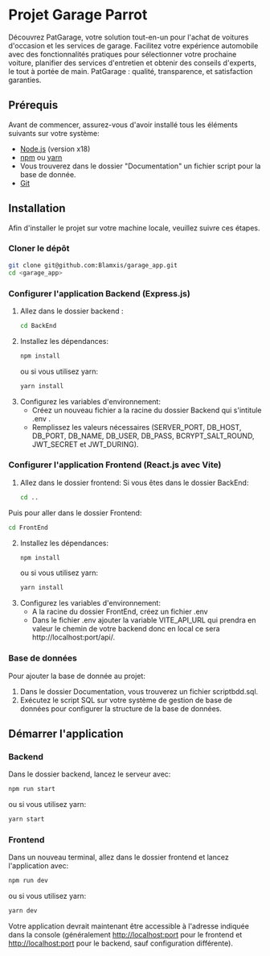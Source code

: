 # Projet Garage Parrot

Découvrez PatGarage, votre solution tout-en-un pour l'achat de voitures d'occasion et les services de garage. Facilitez votre expérience automobile avec des fonctionnalités pratiques pour sélectionner votre prochaine voiture, planifier des services d'entretien et obtenir des conseils d'experts, le tout à portée de main. PatGarage : qualité, transparence, et satisfaction garanties.

## Prérequis

Avant de commencer, assurez-vous d'avoir installé tous les éléments suivants sur votre système:
- [Node.js](https://nodejs.org/en/) (version x18)
- [npm](https://www.npmjs.com/) ou [yarn](https://yarnpkg.com/)
- Vous trouverez dans le dossier "Documentation" un fichier script pour la base de donnée.
- [Git](https://git-scm.com/)

## Installation

Afin d'installer le projet sur votre machine locale, veuillez suivre ces étapes.

### Cloner le dépôt

```bash
git clone git@github.com:Blamxis/garage_app.git
cd <garage_app>
```

### Configurer l'application Backend (Express.js)

1. Allez dans le dossier backend :
   ```bash
   cd BackEnd
   ```
2. Installez les dépendances:
   ```bash
   npm install
   ```
   ou si vous utilisez yarn:
   ```bash
   yarn install
   ```
3. Configurez les variables d'environnement:
   - Créez un nouveau fichier a la racine du dossier Backend qui s'intitule .env .
   - Remplissez les valeurs nécessaires (SERVER_PORT, DB_HOST, DB_PORT, DB_NAME, DB_USER, DB_PASS, BCRYPT_SALT_ROUND, JWT_SECRET et JWT_DURING).

### Configurer l'application Frontend (React.js avec Vite)

1. Allez dans le dossier frontend:
Si vous êtes dans le dossier BackEnd:
    ```bash
    cd ..
    ```
Puis pour aller dans le dossier Frontend:
   ```bash
   cd FrontEnd
   ```
2. Installez les dépendances:
   ```bash
   npm install
   ```
   ou si vous utilisez yarn:
   ```bash
   yarn install
   ```
3. Configurez les variables d'environnement:
    - A la racine du dossier FrontEnd, créez un fichier .env
    - Dans le fichier .env ajouter la variable VITE_API_URL qui prendra en valeur le chemin de votre backend donc en local ce sera http://localhost:port/api/.

### Base de données

Pour ajouter la base de donnée au projet:

1. Dans le dossier Documentation, vous trouverez un fichier scriptbdd.sql.
2. Exécutez le script SQL sur votre système de gestion de base de données pour configurer la structure de la base de données.

## Démarrer l'application

### Backend

Dans le dossier backend, lancez le serveur avec:

```bash
npm run start
```

ou si vous utilisez yarn:

```bash
yarn start
```

### Frontend

Dans un nouveau terminal, allez dans le dossier frontend et lancez l'application avec:

```bash
npm run dev
```

ou si vous utilisez yarn:

```bash
yarn dev
```

Votre application devrait maintenant être accessible à l'adresse indiquée dans la console (généralement [http://localhost:port](http://localhost:port) pour le frontend et [http://localhost:port](http://localhost:port) pour le backend, sauf configuration différente).

